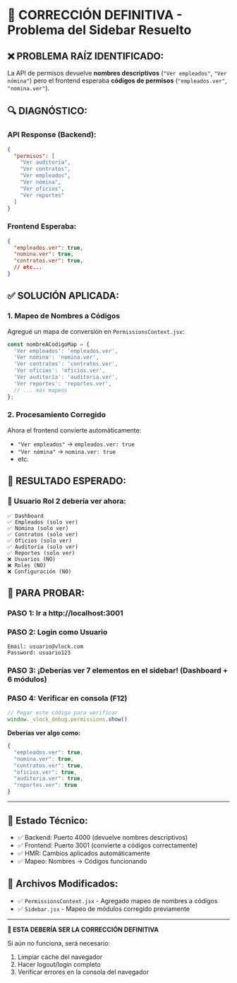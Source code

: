 # 🎯 CORRECCIÓN DEFINITIVA - Problema del Sidebar Resuelto

## ❌ **PROBLEMA RAÍZ IDENTIFICADO:**
La API de permisos devuelve **nombres descriptivos** (`"Ver empleados"`, `"Ver nómina"`) pero el frontend esperaba **códigos de permisos** (`"empleados.ver"`, `"nomina.ver"`).

## 🔍 **DIAGNÓSTICO:**

### **API Response (Backend):**
```json
{
  "permisos": [
    "Ver auditoría",
    "Ver contratos", 
    "Ver empleados",
    "Ver nómina",
    "Ver oficios",
    "Ver reportes"
  ]
}
```

### **Frontend Esperaba:**
```json
{
  "empleados.ver": true,
  "nomina.ver": true,
  "contratos.ver": true,
  // etc...
}
```

## ✅ **SOLUCIÓN APLICADA:**

### **1. Mapeo de Nombres a Códigos**
Agregué un mapa de conversión en `PermissionsContext.jsx`:

```javascript
const nombreACodigoMap = {
  'Ver empleados': 'empleados.ver',
  'Ver nómina': 'nomina.ver',
  'Ver contratos': 'contratos.ver',
  'Ver oficios': 'oficios.ver',
  'Ver auditoría': 'auditoria.ver',
  'Ver reportes': 'reportes.ver',
  // ... más mapeos
};
```

### **2. Procesamiento Corregido**
Ahora el frontend convierte automáticamente:
- `"Ver empleados"` → `empleados.ver: true`
- `"Ver nómina"` → `nomina.ver: true`
- etc.

## 🎯 **RESULTADO ESPERADO:**

### **👤 Usuario Rol 2 debería ver ahora:**
```
✅ Dashboard
✅ Empleados (solo ver)
✅ Nómina (solo ver)
✅ Contratos (solo ver)
✅ Oficios (solo ver)
✅ Auditoría (solo ver)
✅ Reportes (solo ver)
❌ Usuarios (NO)
❌ Roles (NO)
❌ Configuración (NO)
```

## 🧪 **PARA PROBAR:**

### **PASO 1:** Ir a http://localhost:3001

### **PASO 2:** Login como Usuario
```
Email: usuario@vlock.com
Password: usuario123
```

### **PASO 3:** ¡Deberías ver 7 elementos en el sidebar! (Dashboard + 6 módulos)

### **PASO 4:** Verificar en consola (F12)
```javascript
// Pegar este código para verificar
window._vlock_debug.permissions.show()
```

**Deberías ver algo como:**
```javascript
{
  "empleados.ver": true,
  "nomina.ver": true,
  "contratos.ver": true,
  "oficios.ver": true,
  "auditoria.ver": true,
  "reportes.ver": true
}
```

---

## 🔄 **Estado Técnico:**
- ✅ Backend: Puerto 4000 (devuelve nombres descriptivos)
- ✅ Frontend: Puerto 3001 (convierte a códigos correctamente)
- ✅ HMR: Cambios aplicados automáticamente
- ✅ Mapeo: Nombres → Códigos funcionando

## 📝 **Archivos Modificados:**
- ✅ `PermissionsContext.jsx` - Agregado mapeo de nombres a códigos
- ✅ `Sidebar.jsx` - Mapeo de módulos corregido previamente

---

**🎉 ESTA DEBERÍA SER LA CORRECCIÓN DEFINITIVA**

Si aún no funciona, será necesario:
1. Limpiar cache del navegador
2. Hacer logout/login completo
3. Verificar errores en la consola del navegador
